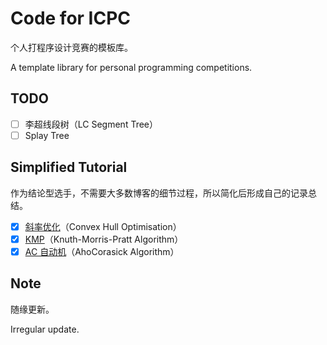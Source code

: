 # Code for ICPC

个人打程序设计竞赛的模板库。

A template library for personal programming competitions.

## TODO

- [ ] 李超线段树（LC Segment Tree）
- [ ] Splay Tree

## Simplified Tutorial

作为结论型选手，不需要大多数博客的细节过程，所以简化后形成自己的记录总结。

- [x] [斜率优化](<https://mcginn7.github.io/2019/04/03/%E6%96%9C%E7%8E%87%E4%BC%98%E5%8C%96/>)（Convex Hull Optimisation）
- [x] [KMP](<https://mcginn7.github.io/2019/05/24/Knuth-Morris-Pratt-Algorithm/>)（Knuth-Morris-Pratt Algorithm）
- [x] [AC 自动机](<https://mcginn7.github.io/2019/05/31/AhoCorasick-Algorithm/>)（AhoCorasick Algorithm）

## Note

随缘更新。

Irregular update.